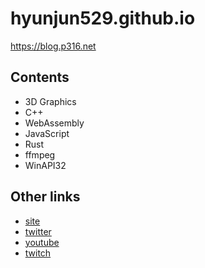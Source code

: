 # hyunjun529.github.io
https://blog.p316.net


## Contents
- 3D Graphics
- C++
- WebAssembly
- JavaScript
- Rust
- ffmpeg
- WinAPI32

## Other links
- [site](https://p316.net)
- [twitter](https://mobile.twitter.com/zaq1qaz)
- [youtube](https://youtube.com/channel/UCPwsgRyz60XPg8yGJ5HalVA)
- [twitch](https://twitch.tv/zaq1qaz)
